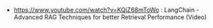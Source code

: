 - https://www.youtube.com/watch?v=KQjZ68mToWo : LangChain - Advanced RAG Techniques for better Retrieval Performance (Video)